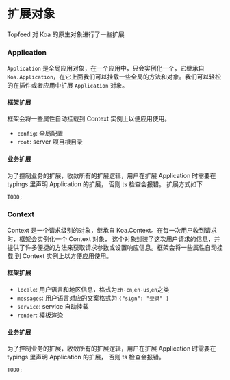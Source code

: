 # 扩展对象

Topfeed 对 Koa 的原生对象进行了一些扩展

### Application

`Application` 是全局应用对象，在一个应用中，只会实例化一个，它继承自 `Koa.Application`，在它上面我们可以挂载一些全局的方法和对象。我们可以轻松的在插件或者应用中扩展 `Application` 对象。

#### 框架扩展

框架会将一些属性自动挂载到 Context 实例上以便应用使用。

- `config`: 全局配置
- `root`: server 项目根目录

#### 业务扩展

为了控制业务的扩展，收敛所有的扩展逻辑，用户在扩展 Application 时需要在 typings 里声明 Application 的扩展，
否则 ts 检查会报错。
扩展方式如下

```ts
TODO;
```

### Context

Context 是一个请求级别的对象，继承自 Koa.Context。在每一次用户收到请求时，框架会实例化一个 Context 对象，
这个对象封装了这次用户请求的信息，并提供了许多便捷的方法来获取请求参数或设置响应信息。框架会将一些属性自动挂载
到 Context 实例上以方便应用使用。

#### 框架扩展

- `locale`: 用户语言和地区信息，格式为`zh-cn`,`en-us`,`en`之类
- `messages`: 用户语言对应的文案格式为 `{"sign": "登录" }`
- `service`: service 自动挂载
- `render`: 模板渲染

#### 业务扩展

为了控制业务的扩展，收敛所有的扩展逻辑，用户在扩展 Application 时需要在 typings 里声明 Application 的扩展，
否则 ts 检查会报错。

```ts
TODO;
```
